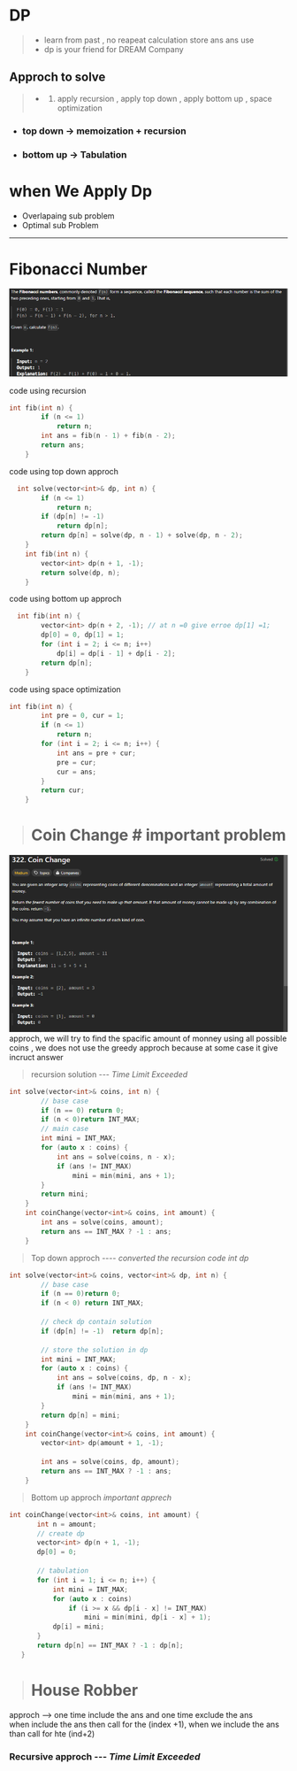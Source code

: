 # DP
> - learn from past ,  no reapeat calculation store ans ans use
> - dp is your friend for DREAM Company

## Approch to solve 
>- 1. apply recursion , apply top down , apply bottom up , space optimization

- ### top down -> memoization + recursion
- ### bottom up -> Tabulation 

# when We Apply Dp
- Overlapaing sub problem 
- Optimal sub Problem
---
# Fibonacci Number 
![](./img/fibonacci%20Number.png)

code using recursion
```cpp
int fib(int n) {
        if (n <= 1)
            return n;
        int ans = fib(n - 1) + fib(n - 2);
        return ans;
    }
```
code using top down approch

```cpp
  int solve(vector<int>& dp, int n) {
        if (n <= 1)
            return n;
        if (dp[n] != -1)
            return dp[n];
        return dp[n] = solve(dp, n - 1) + solve(dp, n - 2);
    }
    int fib(int n) {
        vector<int> dp(n + 1, -1);
        return solve(dp, n);
    }
```
code using bottom up approch

```cpp
  int fib(int n) {
        vector<int> dp(n + 2, -1); // at n =0 give erroe dp[1] =1;
        dp[0] = 0, dp[1] = 1;
        for (int i = 2; i <= n; i++)
            dp[i] = dp[i - 1] + dp[i - 2];
        return dp[n];
    }
```
code using space optimization

```cpp
int fib(int n) {
        int pre = 0, cur = 1;
        if (n <= 1)
            return n;
        for (int i = 2; i <= n; i++) {
            int ans = pre + cur;
            pre = cur;
            cur = ans;
        }
        return cur;
    }
```
> # Coin Change # important problem
![](./img/Coin%20Change.png)
approch, we will try to find the spacific amount of monney using all possible coins , 
we does not use the greedy approch because at some case it give incruct answer

>  recursion solution --- *Time Limit Exceeded*
```cpp
int solve(vector<int>& coins, int n) {
        // base case
        if (n == 0) return 0;
        if (n < 0)return INT_MAX;
        // main case
        int mini = INT_MAX;
        for (auto x : coins) {
            int ans = solve(coins, n - x);
            if (ans != INT_MAX)
                mini = min(mini, ans + 1);
        }
        return mini;
    }
    int coinChange(vector<int>& coins, int amount) {
        int ans = solve(coins, amount);
        return ans == INT_MAX ? -1 : ans;
    }
```
>   Top down approch ----  *converted the recursion code int dp*

```cpp
int solve(vector<int>& coins, vector<int>& dp, int n) {
        // base case
        if (n == 0)return 0;
        if (n < 0) return INT_MAX;

        // check dp contain solution
        if (dp[n] != -1)  return dp[n];

        // store the solution in dp
        int mini = INT_MAX;
        for (auto x : coins) {
            int ans = solve(coins, dp, n - x);
            if (ans != INT_MAX)
                mini = min(mini, ans + 1);
        }
        return dp[n] = mini;
    }
    int coinChange(vector<int>& coins, int amount) {
        vector<int> dp(amount + 1, -1);
        
        int ans = solve(coins, dp, amount);
        return ans == INT_MAX ? -1 : ans;
    }
```
> Bottom up approch  *important apprech*
 ```cpp
 int coinChange(vector<int>& coins, int amount) {
        int n = amount;
        // create dp
        vector<int> dp(n + 1, -1);
        dp[0] = 0;

        // tabulation
        for (int i = 1; i <= n; i++) {
            int mini = INT_MAX;
            for (auto x : coins)
                if (i >= x && dp[i - x] != INT_MAX)
                    mini = min(mini, dp[i - x] + 1);
            dp[i] = mini;
        }
        return dp[n] == INT_MAX ? -1 : dp[n];
    }
```
> #  House Robber 
approch --> one time include the ans and one time exclude the ans  
           when include the ans then call for the (index +1), when we include the ans than call for hte (ind+2)
    
### Recursive approch --- *Time Limit Exceeded*

```cpp
